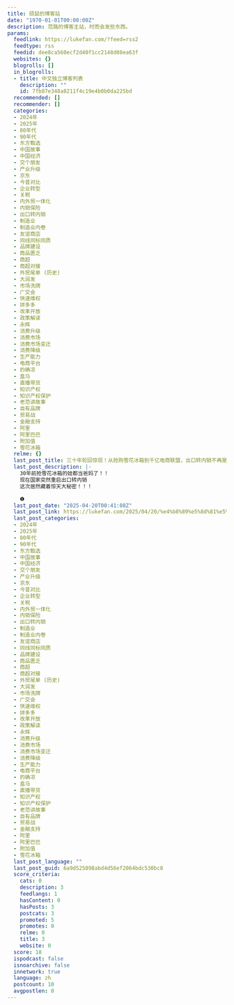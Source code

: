 ```yaml
---
title: 硕鼠的博客站
date: "1970-01-01T00:00:00Z"
description: 范路的博客主站，时而会发些东西。
params:
  feedlink: https://lukefan.com/?feed=rss2
  feedtype: rss
  feedid: dee8ca560ecf2d40f1cc2148d08ea63f
  websites: {}
  blogrolls: []
  in_blogrolls:
  - title: 中文独立博客列表
    description: ""
    id: 7fb87e348a8211f4c19e4b0b0da225bd
  recommended: []
  recommender: []
  categories:
  - 2024年
  - 2025年
  - 80年代
  - 90年代
  - 东方甄选
  - 中国故事
  - 中国经济
  - 交个朋友
  - 产业升级
  - 京东
  - 今昔对比
  - 企业转型
  - 关税
  - 内外贸一体化
  - 内销保险
  - 出口转内销
  - 制造业
  - 制造业内卷
  - 友谊商店
  - 同线同标同质
  - 品牌建设
  - 商品匮乏
  - 商超
  - 商超对接
  - 外贸尾单 (历史)
  - 大润发
  - 市场洗牌
  - 广交会
  - 快速维权
  - 拼多多
  - 改革开放
  - 政策解读
  - 永辉
  - 消费升级
  - 消费市场
  - 消费市场变迁
  - 消费降级
  - 生产能力
  - 电商平台
  - 的确凉
  - 盒马
  - 直播带货
  - 知识产权
  - 知识产权保护
  - 老范讲故事
  - 自有品牌
  - 贸易战
  - 金融支持
  - 阿里
  - 阿里巴巴
  - 附加值
  - 雪花冰箱
  relme: {}
  last_post_title: 三十年轮回惊现！从抢购雪花冰箱到千亿电商联盟，出口转内销不再是稀罕货，而是关税战下中国制造的内卷生存战与品牌重塑之路？
  last_post_description: |-
    30年前抢雪花冰箱的娃都当爸妈了！！
    现在国家突然重启出口转内销
    这次居然藏着惊天大秘密！！！

    ❶
  last_post_date: "2025-04-20T00:41:08Z"
  last_post_link: https://lukefan.com/2025/04/20/%e4%b8%89%e5%8d%81%e5%b9%b4%e8%bd%ae%e5%9b%9e%e6%83%8a%e7%8e%b0%ef%bc%81%e4%bb%8e%e6%8a%a2%e8%b4%ad%e9%9b%aa%e8%8a%b1%e5%86%b0%e7%ae%b1%e5%88%b0%e5%8d%83%e4%ba%bf%e7%94%b5%e5%95%86%e8%81%94%e7%9b%9f/
  last_post_categories:
  - 2024年
  - 2025年
  - 80年代
  - 90年代
  - 东方甄选
  - 中国故事
  - 中国经济
  - 交个朋友
  - 产业升级
  - 京东
  - 今昔对比
  - 企业转型
  - 关税
  - 内外贸一体化
  - 内销保险
  - 出口转内销
  - 制造业
  - 制造业内卷
  - 友谊商店
  - 同线同标同质
  - 品牌建设
  - 商品匮乏
  - 商超
  - 商超对接
  - 外贸尾单 (历史)
  - 大润发
  - 市场洗牌
  - 广交会
  - 快速维权
  - 拼多多
  - 改革开放
  - 政策解读
  - 永辉
  - 消费升级
  - 消费市场
  - 消费市场变迁
  - 消费降级
  - 生产能力
  - 电商平台
  - 的确凉
  - 盒马
  - 直播带货
  - 知识产权
  - 知识产权保护
  - 老范讲故事
  - 自有品牌
  - 贸易战
  - 金融支持
  - 阿里
  - 阿里巴巴
  - 附加值
  - 雪花冰箱
  last_post_language: ""
  last_post_guid: 6a9d525098abd4d56ef2064bdc530bc8
  score_criteria:
    cats: 0
    description: 3
    feedlangs: 1
    hasContent: 0
    hasPosts: 3
    postcats: 3
    promoted: 5
    promotes: 0
    relme: 0
    title: 3
    website: 0
  score: 18
  ispodcast: false
  isnoarchive: false
  innetwork: true
  language: zh
  postcount: 10
  avgpostlen: 0
---
```

